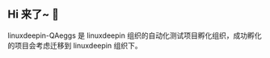 ## Hi 来了~ 👋
linuxdeepin-QAeggs 是 linuxdeepin 组织的自动化测试项目孵化组织，成功孵化的项目会考虑迁移到 linuxdeepin 组织下。



<!--

**Here are some ideas to get you started:**

🙋‍♀️ A short introduction - what is your organization all about?
🌈 Contribution guidelines - how can the community get involved?
👩‍💻 Useful resources - where can the community find your docs? Is there anything else the community should know?
🍿 Fun facts - what does your team eat for breakfast?
🧙 Remember, you can do mighty things with the power of [Markdown](https://docs.github.com/github/writing-on-github/getting-started-with-writing-and-formatting-on-github/basic-writing-and-formatting-syntax)
-->
